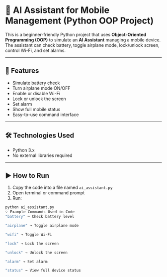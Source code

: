 # 🤖 AI Assistant for Mobile Management (Python OOP Project)

This is a beginner-friendly Python project that uses **Object-Oriented Programming (OOP)** to simulate an **AI Assistant** managing a mobile device. The assistant can check battery, toggle airplane mode, lock/unlock screen, control Wi-Fi, and set alarms.

---

## 🧠 Features

- Simulate battery check
- Turn airplane mode ON/OFF
- Enable or disable Wi-Fi
- Lock or unlock the screen
- Set alarm
- Show full mobile status
- Easy-to-use command interface

---

## 🛠 Technologies Used

- Python 3.x
- No external libraries required

---

## ▶️ How to Run

1. Copy the code into a file named `ai_assistant.py`
2. Open terminal or command prompt
3. Run:
```bash
python ai_assistant.py
💡 Example Commands Used in Code
"battery" → Check battery level

"airplane" → Toggle airplane mode

"wifi" → Toggle Wi-Fi

"lock" → Lock the screen

"unlock" → Unlock the screen

"alarm" → Set alarm

"status" → View full device status
